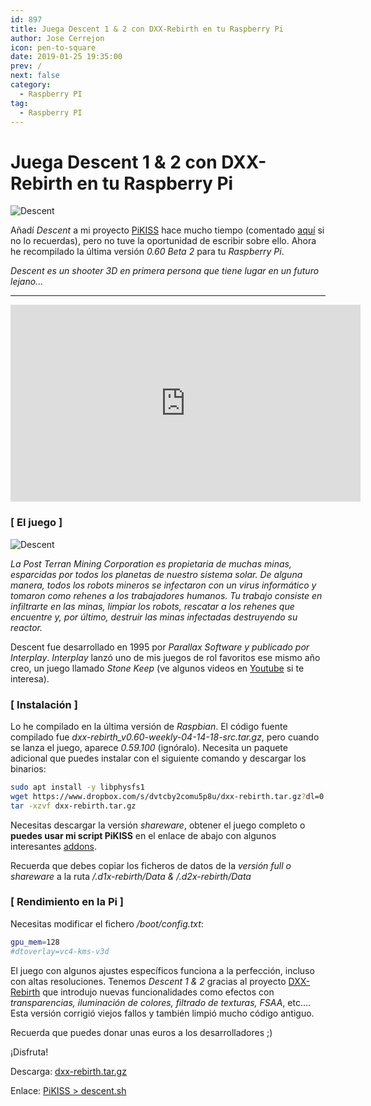 ```yaml
---
id: 897
title: Juega Descent 1 & 2 con DXX-Rebirth en tu Raspberry Pi
author: Jose Cerrejon
icon: pen-to-square
date: 2019-01-25 19:35:00
prev: /
next: false
category:
  - Raspberry PI
tag:
  - Raspberry PI
---
```


# Juega Descent 1 & 2 con DXX-Rebirth en tu Raspberry Pi

![Descent](/images/2015/03/descent.png)

Añadí *Descent* a mi proyecto [PiKISS](https://github.com/jmcerrejon/PiKISS/blob/master/scripts/games/descent.sh) hace mucho tiempo (comentado [aquí](/post.php?id=534) si no lo recuerdas), pero no tuve la oportunidad de escribir sobre ello. Ahora he recompilado la última versión *0.60 Beta 2* para tu *Raspberry Pi*.

*Descent es un shooter 3D en primera persona que tiene lugar en un futuro lejano...*

- - -
<iframe width="560" height="315" src="https://www.youtube.com/embed/MAKS7hUkIMk" frameborder="0" allow="accelerometer; autoplay; encrypted-media; gyroscope; picture-in-picture" allowfullscreen></iframe>

### [ El juego ]

![Descent](/images/2019/01/d1xr-scrn25.jpg)

*La Post Terran Mining Corporation es propietaria de muchas minas, esparcidas por todos los planetas de nuestro sistema solar. De alguna manera, todos los robots mineros se infectaron con un virus informático y tomaron como rehenes a los trabajadores humanos. Tu trabajo consiste en infiltrarte en las minas, limpiar los robots, rescatar a los rehenes que encuentre y, por último, destruir las minas infectadas destruyendo su reactor.*

Descent fue desarrollado en 1995 por *Parallax Software y publicado por Interplay*. *Interplay* lanzó uno de mis juegos de rol favoritos ese mismo año creo, un juego llamado *Stone Keep* (ve algunos videos en [Youtube](https://www.youtube.com/channel/UCw8v-vad-PKjIh41vzLvHCA) si te interesa).

### [ Instalación ]

Lo he compilado en la última versión de *Raspbian*. El código fuente compilado fue *dxx-rebirth_v0.60-weekly-04-14-18-src.tar.gz*, pero cuando se lanza el juego, aparece *0.59.100* (ignóralo). Necesita un paquete adicional que puedes instalar con el siguiente comando y descargar los binarios:

```bash
sudo apt install -y libphysfs1
wget https://www.dropbox.com/s/dvtcby2comu5p8u/dxx-rebirth.tar.gz?dl=0
tar -xzvf dxx-rebirth.tar.gz
```

Necesitas descargar la versión *shareware*, obtener el juego completo o **puedes usar mi script PiKISS** en el enlace de abajo con algunos interesantes [addons](https://www.dxx-rebirth.com).

Recuerda que debes copiar los ficheros de datos de la *versión full o shareware* a la ruta */.d1x-rebirth/Data & /.d2x-rebirth/Data*

### [ Rendimiento en la Pi ]

Necesitas modificar el fichero */boot/config.txt*:

```bash
gpu_mem=128
#dtoverlay=vc4-kms-v3d
```

El juego con algunos ajustes específicos funciona a la perfección, incluso con altas resoluciones. Tenemos *Descent 1 & 2* gracias al proyecto [DXX-Rebirth](https://www.dxx-rebirth.com) que introdujo nuevas funcionalidades como efectos con *transparencias, iluminación de colores, filtrado de texturas, FSAA*, etc.... Esta versión corrigió viejos fallos y también limpió mucho código antiguo.

Recuerda que puedes donar unas euros a los desarrolladores ;)

¡Disfruta!

Descarga: [dxx-rebirth.tar.gz](https://www.dropbox.com/s/dvtcby2comu5p8u/dxx-rebirth.tar.gz?dl=0)

Enlace: [PiKISS > descent.sh](https://github.com/jmcerrejon/PiKISS/blob/master/scripts/games/descent.sh)